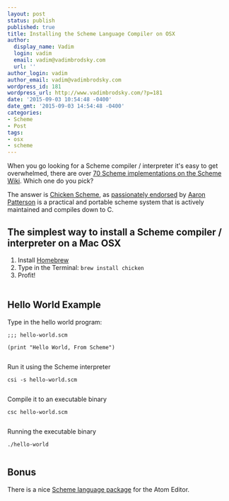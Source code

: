 ```yaml
---
layout: post
status: publish
published: true
title: Installing the Scheme Language Compiler on OSX
author:
  display_name: Vadim
  login: vadim
  email: vadim@vadimbrodsky.com
  url: ''
author_login: vadim
author_email: vadim@vadimbrodsky.com
wordpress_id: 181
wordpress_url: http://www.vadimbrodsky.com/?p=181
date: '2015-09-03 10:54:48 -0400'
date_gmt: '2015-09-03 14:54:48 -0400'
categories:
- Scheme
- Post
tags:
- osx
- scheme
---
```

<p>When you go looking for a Scheme compiler / interpreter it's easy to get overwhelmed, there are over <a href="http://community.schemewiki.org/?scheme-faq-standards#implementations">70 Scheme implementations on the Scheme Wiki</a>. Which one do you pick?</p>
<p>The answer is <a href="http://www.call-cc.org/">Chicken Scheme</a>, as <a href="http://giantrobots.fm/100">passionately endorsed</a> by <a href="https://twitter.com/tenderlove">Aaron Patterson</a> is a practical and portable scheme system that is actively maintained and compiles down to C.</p>
<h2>The simplest way to install a Scheme compiler / interpreter on a Mac OSX</h2></p>
<ol>
<li>Install <a href="http://brew.sh/">Homebrew</a></li>
<li>Type in the Terminal: <code>brew install chicken</code></li>
<li>Profit!</li><br />
</ol></p>
<h2>Hello World Example</h2></p>
<p>Type in the hello world program:</p>
<pre><code class="scheme">;;; hello-world.scm<br />
(print "Hello World, From Scheme")<br />
</code></pre></p>
<p>Run it using the Scheme interpreter</p>
<pre><code class="bash">csi -s hello-world.scm<br />
</code></pre></p>
<p>Compile it to an executable binary</p>
<pre><code class="bash">csc hello-world.scm<br />
</code></pre></p>
<p>Running the executable binary</p>
<pre><code class="bash">./hello-world<br />
</code></pre></p>
<h2>Bonus</h2></p>
<p>There is a nice <a href="https://atom.io/packages/language-scheme">Scheme language package</a> for the Atom Editor.</p>
